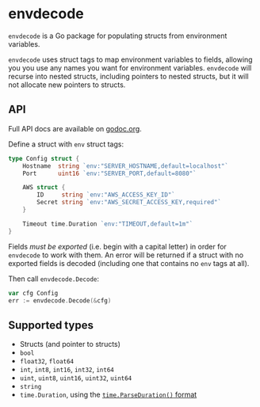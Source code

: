 # envdecode #

`envdecode` is a Go package for populating structs from environment
variables.

`envdecode` uses struct tags to map environment variables to fields,
allowing you you use any names you want for environment variables.
`envdecode` will recurse into nested structs, including pointers to
nested structs, but it will not allocate new pointers to structs.

## API ##

Full API docs are available on
[godoc.org](http://godoc.org/github.com/joeshaw/envdecode).

Define a struct with `env` struct tags:

```go
type Config struct {
    Hostname  string `env:"SERVER_HOSTNAME,default=localhost"`
    Port      uint16 `env:"SERVER_PORT,default=8080"`

    AWS struct {
        ID     string `env:"AWS_ACCESS_KEY_ID"`
        Secret string `env:"AWS_SECRET_ACCESS_KEY,required"`
    }

    Timeout time.Duration `env:"TIMEOUT,default=1m"`
}
```

Fields *must be exported* (i.e. begin with a capital letter) in order
for `envdecode` to work with them.  An error will be returned if a
struct with no exported fields is decoded (including one that contains
no `env` tags at all).

Then call `envdecode.Decode`:

```go
var cfg Config
err := envdecode.Decode(&cfg)
```

## Supported types ##

* Structs (and pointer to structs)
* `bool`
* `float32`, `float64`
* `int`, `int8`, `int16`, `int32`, `int64`
* `uint`, `uint8`, `uint16`, `uint32`, `uint64`
* `string`
* `time.Duration`, using the [`time.ParseDuration()` format](http://golang.org/pkg/time/#ParseDuration)
